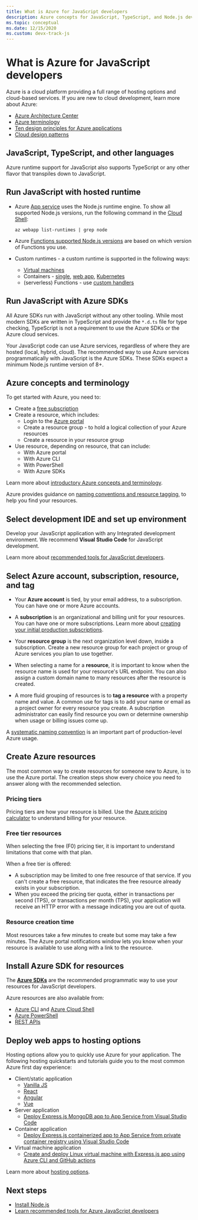 ```yaml
---
title: What is Azure for JavaScript developers
description: Azure concepts for JavaScript, TypeScript, and Node.js developers. 
ms.topic: conceptual
ms.date: 12/15/2020
ms.custom: devx-track-js
---
```


# What is Azure for JavaScript developers

Azure is a cloud platform providing a full range of hosting options and cloud-based services. If you are new to cloud development, learn more about Azure:

* [Azure Architecture Center](/azure/architecture/) 
* [Azure terminology](/azure/cloud-adoption-framework/ready/considerations/fundamental-concepts)
* [Ten design principles for Azure applications](/azure/architecture/guide/design-principles/)
* [Cloud design patterns](/azure/architecture/patterns/)

## JavaScript, TypeScript, and other languages

Azure runtime support for JavaScript also supports TypeScript or any other flavor that transpiles down to JavaScript. 

## Run JavaScript with hosted runtime 

* Azure [App service](/azure/app-service/) uses the Node.js runtime engine. To show all supported Node.js versions, run the following command in the [Cloud Shell](https://shell.azure.com):

    ```azurecli-interactive
    az webapp list-runtimes | grep node
    ```

* Azure [Functions supported Node.js versions](/azure/azure-functions/functions-reference-node?tabs=v2#node-version) are based on which version of Functions you use. 

* Custom runtimes - a custom runtime is supported in the following ways:

    * [Virtual machines](/azure/virtual-machines/)
    * Containers - [single](/azure/container-instances/), [web app](/azure/app-service/), [Kubernetes](/azure/aks/)
    * (serverless) Functions - use [custom handlers](/azure/azure-functions/functions-custom-handlers)

## Run JavaScript with Azure SDKs

All Azure SDKs run with JavaScript without any other tooling. While most modern SDKs are written in TypeScript and provide the `*.d.ts` file for type checking, TypeScript is not a requirement to use the Azure SDKs or the Azure cloud services. 

Your JavaScript code can use Azure services, regardless of where they are hosted (local, hybrid, cloud). The recommended way to use Azure services programmatically with JavaScript is the Azure SDKs. These SDKs expect a minimum Node.js runtime version of 8+. 

## Azure concepts and terminology

To get started with Azure, you need to:
* Create a [free subscription](https://azure.microsoft.com/en-us/free/)
* Create a resource, which includes:
    * Login to the [Azure portal](https://portal.azure.com/)
    * Create a resource group - to hold a logical collection of your Azure resources
    * Create a resource in your resource group
* Use resource, depending on resource, that can include:
    * With Azure portal
    * With Azure CLI
    * With PowerShell
    * With Azure SDKs

Learn more about [introductory Azure concepts and terminology](/azure/cloud-adoption-framework/ready/considerations/fundamental-concepts). 

Azure provides guidance on [naming conventions and resource tagging](/azure/cloud-adoption-framework/ready/azure-best-practices/naming-and-tagging), to help you find your resources. 

## Select development IDE and set up environment

Develop your JavaScript application with any Integrated development environment. We recommend **Visual Studio Code** for JavaScript development. 

Learn more about [recommended tools for JavaScript developers](../node-azure-tools.md). 

## Select Azure account, subscription, resource, and tag

* Your **Azure account** is tied, by your email address, to a subscription. You can have one or more Azure accounts.

* A **subscription** is an organizational and billing unit for your resources. You can have one or more subscriptions. Learn more about [creating your initial production subscriptions](/azure/cloud-adoption-framework/ready/azure-best-practices/initial-subscriptions).

* Your **resource group** is the next organization level down, inside a subscription. Create a new resource group for each project or group of Azure services you plan to use together. 

* When selecting a name for a **resource**, it is important to know when the resource name is used for your resource's URL endpoint. You can also assign a custom domain name to many resources after the resource is created. 

* A more fluid grouping of resources is to **tag a resource** with a property name and value. A common use for tags is to add your name or email as a project owner for every resource you create. A subscription administrator can easily find resource you own or determine ownership when usage or billing issues come up. 

A [systematic naming convention](/azure/cloud-adoption-framework/ready/azure-best-practices/resource-naming) is an important part of production-level Azure usage.

## Create Azure resources

The most common way to create resources for someone new to Azure, is to use the Azure portal. The creation steps show every choice you need to answer along with the recommended selection.

### Pricing tiers

Pricing tiers are how your resource is billed. Use the [Azure pricing calculator](https://azure.microsoft.com/en-us/pricing/calculator) to understand billing for your resource. 

### Free tier resources

When selecting the free (F0) pricing tier, it is important to understand limitations that come with that plan.

When a free tier is offered:

* A subscription may be limited to one free resource of that service. If you can't create a free resource, that indicates the free resource already exists in your subscription.
* When you exceed the pricing tier quota, either in transactions per second (TPS), or transactions per month (TPS), your application will receive an HTTP error with a message indicating you are out of quota. 

### Resource creation time

Most resources take a few minutes to create but some may take a few minutes. The Azure portal notifications window lets you know when your resource is available to use along with a link to the resource. 

## Install Azure SDK for resources

The [**Azure SDKs**](../azure-sdk-library-package-index.md) are the recommended programmatic way to use your resources for JavaScript developers. 

Azure resources are also available from:
* [Azure CLI](/cli/azure/install-azure-cli) and [Azure Cloud Shell](https://shell.azure.com/)
* [Azure PowerShell](/powershell/azure/)
* [REST APIs](/rest/api/azure/)

## Deploy web apps to hosting options

Hosting options allow you to quickly use Azure for your application. The following hosting quickstarts and tutorials guide you to the most common Azure first day experience:

* Client/static application
    * [Vanilla JS](/azure/static-web-apps/getting-started?tabs=vanilla-javascript)
    * [React](/azure/static-web-apps/getting-started?tabs=react)
    * [Angular](/azure/static-web-apps/getting-started?tabs=angular)
    * [Vue](/azure/static-web-apps/getting-started?tabs=vue)
* Server application 
    * [Deploy Express.js MongoDB app to App Service from Visual Studio Code](../tutorial/deploy-nodejs-mongodb-app-service-from-visual-studio-code.md)
* Container application 
    * [Deploy Express.js containerized app to App Service from private container registry using Visual Studio Code](../tutorial/tutorial-vscode-docker-node/tutorial-vscode-docker-node-01.md?tabs=bash)
* Virtual machine application
    * [Create and deploy Linux virtual machine with Express.js app using Azure CLI and GitHub actions](../tutorial/nodejs-virtual-machine-vm/create-linux-virtual-machine-azure-cli.md)

Learn more about [hosting options](../how-to/deploy-web-app.md).

## Next steps

* [Install Node.js](install-nodejs-develop-azure-sdk-project.md)
* [Learn recommended tools for Azure JavaScript developers](../node-azure-tools.md)
